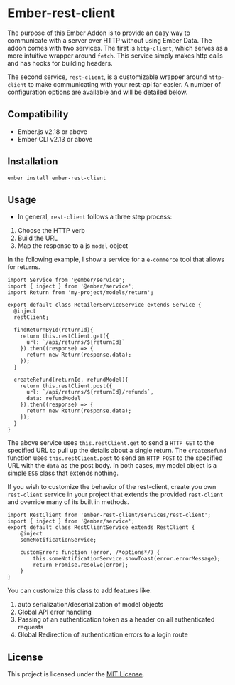 # Ember-rest-client

The purpose of this Ember Addon is to provide an easy way to communicate with a server over HTTP without using Ember Data. The addon comes with two services. The first is `http-client`, which serves as a more intuitive wrapper around `fetch`. This service simply makes http calls and has hooks for building headers.

The second service, `rest-client`, is a customizable wrapper around `http-client` to make communicating with your rest-api far easier. A number of configuration options are available and will be detailed below.

Compatibility
------------------------------------------------------------------------------

* Ember.js v2.18 or above
* Ember CLI v2.13 or above


Installation
------------------------------------------------------------------------------

```
ember install ember-rest-client
```


Usage
------------------------------------------------------------------------------

- In general, `rest-client` follows a three step process:

1. Choose the HTTP verb
2. Build the URL
3. Map the response to a js `model` object

In the following example, I show a service for a `e-commerce` tool that allows for returns. 

```
import Service from '@ember/service';
import { inject } from '@ember/service';
import Return from 'my-project/models/return';

export default class RetailerServiceService extends Service {
  @inject
  restClient;

  findReturnById(returnId){
    return this.restClient.get({
      url: `/api/returns/${returnId}`
    }).then((response) => {
      return new Return(response.data);
    });
  }
  
  createRefund(returnId, refundModel){
    return this.restClient.post({
      url: `/api/returns/${returnId}/refunds`,
      data: refundModel
    }).then((response) => {
      return new Return(response.data);
    });
  }
}
```

The above service uses `this.restClient.get` to send a `HTTP GET` to the specified URL to pull up the details about a single return. The `createRefund` function uses `this.restClient.post` to send an `HTTP POST` to the specified URL with the `data` as the post body. In both cases, my model object is a simple `ES6` class that extends nothing.

If you wish to customize the behavior of the rest-client, create you own `rest-client` service in your project that extends the provided `rest-client` and override many of its built in methods.

```
import RestClient from 'ember-rest-client/services/rest-client';
import { inject } from '@ember/service';
export default class RestClientService extends RestClient {
	@inject
	someNotificationService;
	
	customError: function (error, /*options*/) {
     	this.someNotificationService.showToast(error.errorMessage);
        return Promise.resolve(error);
    }
}
```

You can customize this class to add features like:

1. auto serialization/deserialization of model objects
2. Global API error handling
3. Passing of an authentication token as a header on all authenticated requests
4. Global Redirection of authentication errors to a login route

License
------------------------------------------------------------------------------

This project is licensed under the [MIT License](LICENSE.md).

